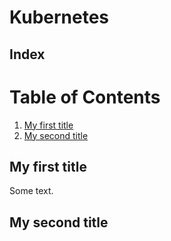 # Kubernetes


## Index

# Table of Contents

1. [My first title](#my-first-title)
2. [My second title](#my-second-title)
## My first title
Some text.
## My second title
